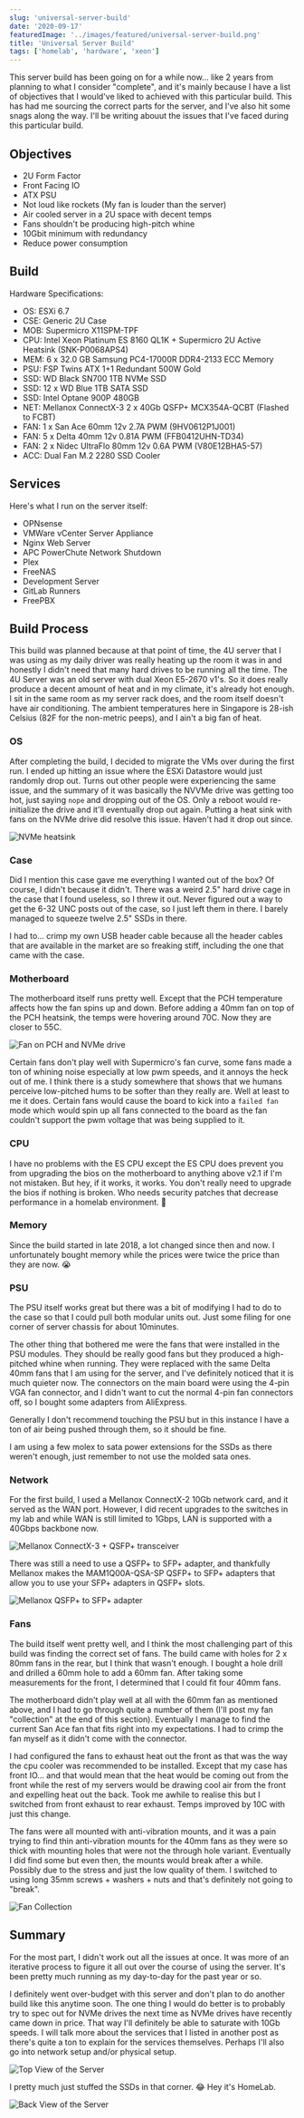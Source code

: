 ```yaml
---
slug: 'universal-server-build'
date: '2020-09-17'
featuredImage: '../images/featured/universal-server-build.png'
title: 'Universal Server Build'
tags: ['homelab', 'hardware', 'xeon']
---
```


This server build has been going on for a while now... like 2 years from planning to what I consider "complete", and it's mainly because I have a list of objectives that I would've liked to achieved with this particular build. This has had me sourcing the correct parts for the server, and I've also hit some snags along the way. I'll be writing abouut the issues that I've faced during this particular build.

## Objectives

- 2U Form Factor
- Front Facing IO
- ATX PSU
- Not loud like rockets (My fan is louder than the server)
- Air cooled server in a 2U space with decent temps
- Fans shouldn't be producing high-pitch whine
- 10Gbit minimum with redundancy
- Reduce power consumption

## Build

Hardware Specifications:

- OS: ESXi 6.7
- CSE: Generic 2U Case
- MOB: Supermicro X11SPM-TPF
- CPU: Intel Xeon Platinum ES 8160 QL1K + Supermicro 2U Active Heatsink (SNK-P0068APS4)
- MEM: 6 x 32.0 GB Samsung PC4-17000R DDR4-2133 ECC Memory
- PSU: FSP Twins ATX 1+1 Redundant 500W Gold
- SSD: WD Black SN700 1TB NVMe SSD
- SSD: 12 x WD Blue 1TB SATA SSD
- SSD: Intel Optane 900P 480GB
- NET: Mellanox ConnectX-3 2 x 40Gb QSFP+ MCX354A-QCBT (Flashed to FCBT)
- FAN: 1 x San Ace 60mm 12v 2.7A PWM (9HV0612P1J001)
- FAN: 5 x Delta 40mm 12v 0.81A PWM (FFB0412UHN-TD34)
- FAN: 2 x Nidec UltraFlo 80mm 12v 0.6A PWM (V80E12BHA5-57)
- ACC: Dual Fan M.2 2280 SSD Cooler

## Services

Here's what I run on the server itself:

- OPNsense
- VMWare vCenter Server Appliance
- Nginx Web Server
- APC PowerChute Network Shutdown
- Plex
- FreeNAS
- Development Server
- GitLab Runners
- FreePBX

## Build Process

This build was planned because at that point of time, the 4U server that I was using as my daily driver was really heating up the room it was in and honestly I didn't need that many hard drives to be running all the time. The 4U Server was an old server with dual Xeon E5-2670 v1's. So it does really produce a decent amount of heat and in my climate, it's already hot enough. I sit in the same room as my server rack does, and the room itself doesn't have air conditioning. The ambient temperatures here in Singapore is 28-ish Celsius (82F for the non-metric peeps), and I ain't a big fan of heat.

### OS

After completing the build, I decided to migrate the VMs over during the first run. I ended up hitting an issue where the ESXi Datastore would just randomly drop out. Turns out other people were experiencing the same issue, and the summary of it was basically the NVVMe drive was getting too hot, just saying `nope` and dropping out of the OS. Only a reboot would re-initialize the drive and it'll eventually drop out again. Putting a heat sink with fans on the NVMe drive did resolve this issue. Haven't had it drop out since.

![NVMe heatsink](../images/posts/universal-server-build/01.jpg)

### Case

Did I mention this case gave me everything I wanted out of the box? Of course, I didn't because it didn't. There was a weird 2.5" hard drive cage in the case that I found useless, so I threw it out. Never figured out a way to get the 6-32 UNC posts out of the case, so I just left them in there. I barely managed to squeeze twelve 2.5" SSDs in there.

I had to... crimp my own USB header cable because all the header cables that are available in the market are so freaking stiff, including the one that came with the case.

### Motherboard

The motherboard itself runs pretty well. Except that the PCH temperature affects how the fan spins up and down. Before adding a 40mm fan on top of the PCH heatsink, the temps were hovering around 70C. Now they are closer to 55C.

![Fan on PCH and NVMe drive](../images/posts/universal-server-build/02.jpg)

Certain fans don't play well with Supermicro's fan curve, some fans made a ton of whining noise especially at low pwm speeds, and it annoys the heck out of me. I think there is a study somewhere that shows that we humans perceive low-pitched hums to be softer than they really are. Well at least to me it does. Certain fans would cause the board to kick into a `failed fan` mode which would spin up all fans connected to the board as the fan couldn't support the pwm voltage that was being supplied to it.

### CPU

I have no problems with the ES CPU except the ES CPU does prevent you from upgrading the bios on the motherboard to anything above v2.1 if I'm not mistaken. But hey, if it works, it works. You don't really need to upgrade the bios if nothing is broken. Who needs security patches that decrease performance in a homelab environment. 🤔

### Memory

Since the build started in late 2018, a lot changed since then and now. I unfortunately bought memory while the prices were twice the price than they are now. 😭

### PSU

The PSU itself works great but there was a bit of modifying I had to do to the case so that I could pull both modular units out. Just some filing for one corner of server chassis for about 10minutes.

The other thing that bothered me were the fans that were installed in the PSU modules. They should be really good fans but they produced a high-pitched whine when running. They were replaced with the same Delta 40mm fans that I am using for the server, and I've definitely noticed that it is much quieter now. The connectors on the main board were using the 4-pin VGA fan connector, and I didn't want to cut the normal 4-pin fan connectors off, so I bought some adapters from AliExpress.

Generally I don't recommend touching the PSU but in this instance I have a ton of air being pushed through them, so it should be fine.

I am using a few molex to sata power extensions for the SSDs as there weren't enough, just remember to not use the molded sata ones.

### Network

For the first build, I used a Mellanox ConnectX-2 10Gb network card, and it served as the WAN port. However, I did recent upgrades to the switches in my lab and while WAN is still limited to 1Gbps, LAN is supported with a 40Gbps backbone now.

![Mellanox ConnectX-3 + QSFP+ transceiver](../images/posts/universal-server-build/03.jpg)

There was still a need to use a QSFP+ to SFP+ adapter, and thankfully Mellanox makes the MAM1Q00A-QSA-SP QSFP+ to SFP+ adapters that allow you to use your SFP+ adapters in QSFP+ slots.

![Mellanox QSFP+ to SFP+ adapter](../images/posts/universal-server-build/04.jpg)

### Fans

The build itself went pretty well, and I think the most challenging part of this build was finding the correct set of fans. The build came with holes for 2 x 80mm fans in the rear, but I think that wasn't enough. I bought a hole drill and drilled a 60mm hole to add a 60mm fan. After taking some measurements for the front, I determined that I could fit four 40mm fans.

The motherboard didn't play well at all with the 60mm fan as mentioned above, and I had to go through quite a number of them (I'll post my fan "collection" at the end of this section). Eventually I manage to find the current San Ace fan that fits right into my expectations. I had to crimp the fan myself as it didn't come with the connector.

I had configured the fans to exhaust heat out the front as that was the way the cpu cooler was recommended to be installed. Except that my case has front IO... and that would mean that the heat would be coming out from the front while the rest of my servers would be drawing cool air from the front and expelling heat out the back. Took me awhile to realise this but I switched from front exhaust to rear exhaust. Temps improved by 10C with just this change.

The fans were all mounted with anti-vibration mounts, and it was a pain trying to find thin anti-vibration mounts for the 40mm fans as they were so thick with mounting holes that were not the through hole variant. Eventually I did find some but even then, the mounts would break after a while. Possibly due to the stress and just the low quality of them. I switched to using long 35mm screws + washers + nuts and that's definitely not going to "break".

![Fan Collection](../images/posts/universal-server-build/05.jpg)

## Summary

For the most part, I didn't work out all the issues at once. It was more of an iterative process to figure it all out over the course of using the server. It's been pretty much running as my day-to-day for the past year or so.

I definitely went over-budget with this server and don't plan to do another build like this anytime soon. The one thing I would do better is to probably try to spec out for NVMe drives the next time as NVMe drives have recently came down in price. That way I'll definitely be able to saturate with 10Gb speeds. I will talk more about the services that I listed in another post as there's quite a ton to explain for the services themselves. Perhaps I'll also go into network setup and/or physical setup.

![Top View of the Server](../images/posts/universal-server-build/06.jpg)

I pretty much just stuffed the SSDs in that corner. 😂 Hey it's HomeLab.

![Back View of the Server](../images/posts/universal-server-build/07.jpg)
